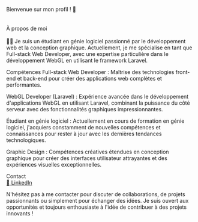 Bienvenue sur mon profil ! 👋 <br><br><br>
À propos de moi <br><br>
👨‍💻 Je suis un étudiant en génie logiciel passionné par le développement web et la conception graphique. Actuellement, je me spécialise en tant que Full-stack Web Developer, avec une expertise particulière dans le développement WebGL en utilisant le framework Laravel.

Compétences
Full-stack Web Developer : Maîtrise des technologies front-end et back-end pour créer des applications web complètes et performantes.

WebGL Developer (Laravel) : Expérience avancée dans le développement d'applications WebGL en utilisant Laravel, combinant la puissance du côté serveur avec des fonctionnalités graphiques impressionnantes.

Étudiant en génie logiciel : Actuellement en cours de formation en génie logiciel, j'acquiers constamment de nouvelles compétences et connaissances pour rester à jour avec les dernières tendances technologiques.

Graphic Design : Compétences créatives étendues en conception graphique pour créer des interfaces utilisateur attrayantes et des expériences visuelles exceptionnelles.


Contact <br>
<a href="https://www.linkedin.com/in/sonagnon-obed-agbohoun-a1b500262/">💼 LinkedIn</a>

N'hésitez pas à me contacter pour discuter de collaborations, de projets passionnants ou simplement pour échanger des idées. Je suis ouvert aux opportunités et toujours enthousiaste à l'idée de contribuer à des projets innovants !
